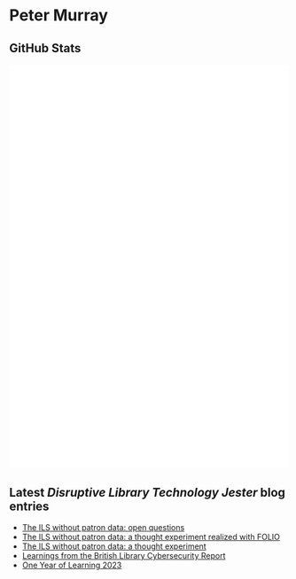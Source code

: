 # Peter Murray

## GitHub Stats
![Metrics](/github-metrics.svg)


## Latest _Disruptive Library Technology Jester_ blog entries
<!-- BLOG-POST-LIST:START -->
- [The ILS without patron data: open questions](https://dltj.org/article/ils-without-patron-data-details/)
- [The ILS without patron data: a thought experiment realized with FOLIO](https://dltj.org/article/ils-without-patron-data-folio/)
- [The ILS without patron data: a thought experiment](https://dltj.org/article/ils-without-patron-data/)
- [Learnings from the British Library Cybersecurity Report](https://dltj.org/article/british-library-cybersecurity-report/)
- [One Year of Learning 2023](https://dltj.org/article/one-year-of-learning-2023/)
<!-- BLOG-POST-LIST:END -->


[LinkedIn]: https://www.linkedin.com/in/datagazetteer "LinkedIn"
[Twitter]: https://twitter.com/DataG "Twitter"
[blog]: https://dltj.org/ "Blog"
